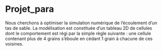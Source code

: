 # Projet_para
Nous cherchons à optimiser la simulation numérique de l’écoulement d’un tas de sable. La modélisation est constituée d’un tableau 2D de cellules dont le comportement est régi par la simple règle suivante : une cellule contenant plus de 4 grains s’éboule en cédant 1 grain à chacune de ces voisines.
